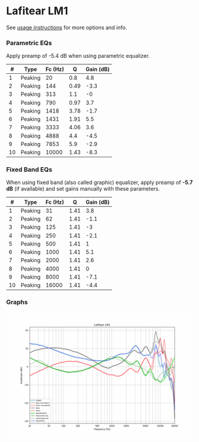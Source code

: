 # Lafitear LM1
See [usage instructions](https://github.com/jaakkopasanen/AutoEq#usage) for more options and info.

### Parametric EQs
Apply preamp of -5.4 dB when using parametric equalizer.

|   # | Type    |   Fc (Hz) |    Q |   Gain (dB) |
|-----|---------|-----------|------|-------------|
|   1 | Peaking |        20 | 0.8  |         4.8 |
|   2 | Peaking |       144 | 0.49 |        -3.3 |
|   3 | Peaking |       313 | 1.1  |        -0   |
|   4 | Peaking |       790 | 0.97 |         3.7 |
|   5 | Peaking |      1418 | 3.78 |        -1.7 |
|   6 | Peaking |      1431 | 1.91 |         5.5 |
|   7 | Peaking |      3333 | 4.06 |         3.6 |
|   8 | Peaking |      4888 | 4.4  |        -4.5 |
|   9 | Peaking |      7853 | 5.9  |        -2.9 |
|  10 | Peaking |     10000 | 1.43 |        -8.3 |

### Fixed Band EQs
When using fixed band (also called graphic) equalizer, apply preamp of **-5.7 dB** (if available) and set gains manually with these parameters.

|   # | Type    |   Fc (Hz) |    Q |   Gain (dB) |
|-----|---------|-----------|------|-------------|
|   1 | Peaking |        31 | 1.41 |         3.8 |
|   2 | Peaking |        62 | 1.41 |        -1.1 |
|   3 | Peaking |       125 | 1.41 |        -3   |
|   4 | Peaking |       250 | 1.41 |        -2.1 |
|   5 | Peaking |       500 | 1.41 |         1   |
|   6 | Peaking |      1000 | 1.41 |         5.1 |
|   7 | Peaking |      2000 | 1.41 |         2.6 |
|   8 | Peaking |      4000 | 1.41 |         0   |
|   9 | Peaking |      8000 | 1.41 |        -7.1 |
|  10 | Peaking |     16000 | 1.41 |        -4.4 |

### Graphs
![](./Lafitear%20LM1.png)
